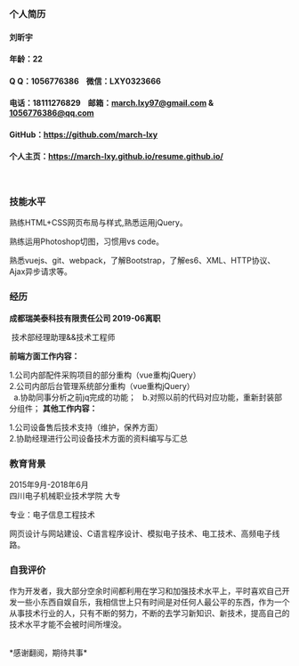 ### 个人简历

#### 刘昕宇
#### 年龄：22   
#### Q Q：1056776386    &nbsp; &nbsp;微信：LXY0323666
#### 电话：18111276829  &nbsp; &nbsp;邮箱：march.lxy97@gmail.com & 1056776386@qq.com
#### GitHub：https://github.com/march-lxy
#### 个人主页：https://march-lxy.github.io/resume.github.io/
<br>

### 技能水平

熟练HTML+CSS网页布局与样式,熟悉运用jQuery。

熟练运用Photoshop切图，习惯用vs code。

熟悉vuejs、git、webpack，了解Bootstrap，了解es6、XML、HTTP协议、Ajax异步请求等。

### 经历

**成都瑞美泰科技有限责任公司  2019-06离职**

&nbsp;技术部经理助理&&技术工程师

**前端方面工作内容：**

1.公司内部配件采购项目的部分重构（vue重构jQuery）
<br> 
2.公司内部后台管理系统部分重构（vue重构jQuery）
<br> 
  &nbsp;&nbsp;a.协助同事分析之前jq完成的功能； 
  &nbsp;&nbsp;b.对照以前的代码对应功能，重新封装部分组件；
**其他工作内容：**

1.公司设备售后技术支持（维护，保养方面）<br> 
2.协助经理进行公司设备技术方面的资料编写与汇总<br> 


### 教育背景

2015年9月-2018年6月   
四川电子机械职业技术学院   大专

专业：电子信息工程技术

网页设计与网站建设、C语言程序设计、模拟电子技术、电工技术、高频电子线路。


### 自我评价

作为开发者，我大部分空余时间都利用在学习和加强技术水平上，平时喜欢自己开发一些小东西自娱自乐，我相信世上只有时间是对任何人最公平的东西，作为一个从事技术行业的人，只有不断的努力，不断的去学习新知识、新技术，提高自己的技术水平才能不会被时间所埋没。

<br>
*感谢翻阅，期待共事*
